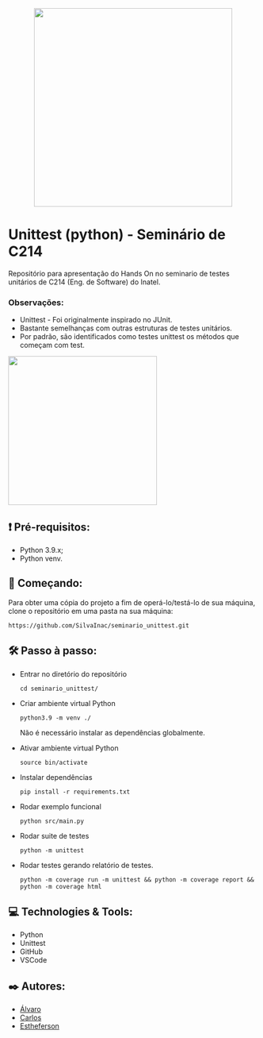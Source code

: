<div align="center">
<img src="https://user-images.githubusercontent.com/112650257/195737127-2c8c042a-6f7e-40e6-a590-f63d0dabc38b.PNG" width="400px" />
</div>

# Unittest (python) - Seminário de C214
Repositório para apresentação do Hands On no seminario de testes unitários de C214 (Eng. de Software) do Inatel.

### Observações:
  - Unittest - Foi originalmente inspirado no JUnit.
  - Bastante semelhanças com outras estruturas de testes unitários.
  - Por padrão, são identificados como testes unittest os métodos que começam com test.

<img src="https://user-images.githubusercontent.com/112650257/195760950-e106269c-9d73-44cb-95e1-6ed1253f4537.PNG" width="300px" />
</div>

## ❗ Pré-requisitos:
- Python 3.9.x;
- Python venv.

## 🔧 Começando:
Para obter uma cópia do projeto a fim de operá-lo/testá-lo de sua máquina, clone o repositório em uma pasta na sua máquina:
```
https://github.com/SilvaInac/seminario_unittest.git
```

## 🛠️ Passo à passo:
- Entrar no diretório do repositório
  ```
  cd seminario_unittest/
  ```

- Criar ambiente virtual Python
  ```
  python3.9 -m venv ./
  ```
  Não é necessário instalar as dependências globalmente.

- Ativar ambiente virtual Python
  ```
  source bin/activate
  ```

- Instalar dependências
  ```
  pip install -r requirements.txt
  ```

- Rodar exemplo funcional
  ```
  python src/main.py
  ```

- Rodar suite de testes
  ```
  python -m unittest
  ```

- Rodar testes gerando relatório de testes.
  ```
  python -m coverage run -m unittest && python -m coverage report && python -m coverage html
  ```
  
## 💻 Technologies & Tools:
 - Python
 - Unittest
 - GitHub
 - VSCode
  
## ✒️ Autores:
- [Álvaro](https://github.com/alvaromfcunha)
- [Carlos](https://github.com/SilvaInac)
- [Estheferson](https://github.com/Estheferson)
